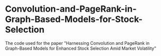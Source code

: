 # Convolution-and-PageRank-in-Graph-Based-Models-for-Stock-Selection
The code used for the paper "Harnessing Convolution and PageRank in Graph-Based Models for
Enhanced Stock Selection Amid Market Volatility"
